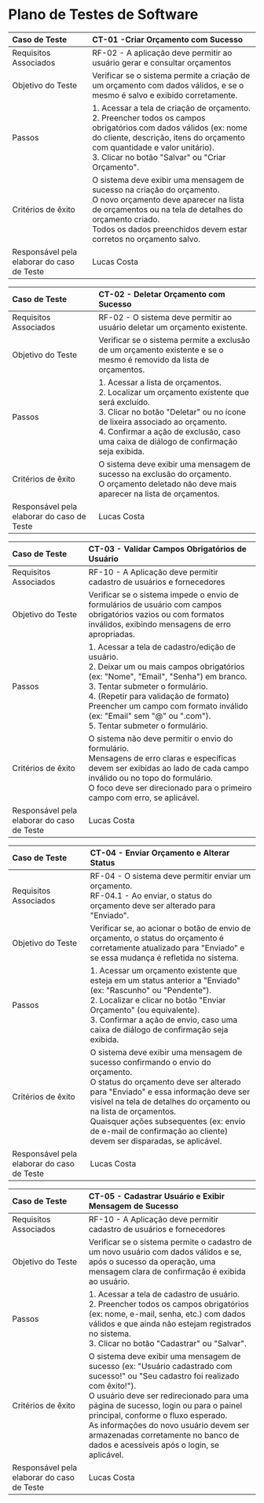 # Plano de Testes de Software

| Caso de Teste                              | CT-01 -Criar Orçamento com Sucesso                                                                                                                                                                                                                   |
| :----------------------------------------- | :--------------------------------------------------------------------------------------------------------------------------------------------------------------------------------------------------------------------------------------------------- |
| Requisitos Associados                      | RF-02 - A aplicação deve permitir ao usuário gerar e consultar orçamentos                                                                                                                                                                            |
| Objetivo do Teste                          | Verificar se o sistema permite a criação de um orçamento com dados válidos, e se o mesmo é salvo e exibido corretamente.                                                                                                                             |
| Passos                                     | 1. Acessar a tela de criação de orçamento.<br>2. Preencher todos os campos obrigatórios com dados válidos (ex: nome do cliente, descrição, itens do orçamento com quantidade e valor unitário).<br>3. Clicar no botão "Salvar" ou "Criar Orçamento". |
| Critérios de êxito                         | O sistema deve exibir uma mensagem de sucesso na criação do orçamento.<br>O novo orçamento deve aparecer na lista de orçamentos ou na tela de detalhes do orçamento criado.<br>Todos os dados preenchidos devem estar corretos no orçamento salvo.   |
| Responsável pela elaborar do caso de Teste | Lucas Costa                                                                                                                                                                                                                                          |

| Caso de Teste                              | CT-02 - Deletar Orçamento com Sucesso                                                                                                                                                                                                                                 |
| :----------------------------------------- | :-------------------------------------------------------------------------------------------------------------------------------------------------------------------------------------------------------------------------------------------------------------------- |
| Requisitos Associados                      | RF-02 - O sistema deve permitir ao usuário deletar um orçamento existente.                                                                                                                                                                                            |
| Objetivo do Teste                          | Verificar se o sistema permite a exclusão de um orçamento existente e se o mesmo é removido da lista de orçamentos.                                                                                                                                                   |
| Passos                                     | 1. Acessar a lista de orçamentos.<br>2. Localizar um orçamento existente que será excluído.<br>3. Clicar no botão "Deletar" ou no ícone de lixeira associado ao orçamento.<br>4. Confirmar a ação de exclusão, caso uma caixa de diálogo de confirmação seja exibida. |
| Critérios de êxito                         | O sistema deve exibir uma mensagem de sucesso na exclusão do orçamento.<br>O orçamento deletado não deve mais aparecer na lista de orçamentos.                                                                                                                        |
| Responsável pela elaborar do caso de Teste | Lucas Costa                                                                                                                                                                                                                                                           |

| Caso de Teste                              | CT-03 - Validar Campos Obrigatórios de Usuário                                                                                                                                                                                                                                                                                    |
| :----------------------------------------- | :-------------------------------------------------------------------------------------------------------------------------------------------------------------------------------------------------------------------------------------------------------------------------------------------------------------------------------- |
| Requisitos Associados                      | RF-10 - A Aplicação deve permitir cadastro de usuários e fornecedores                                                                                                                                                                                                                                                             |
| Objetivo do Teste                          | Verificar se o sistema impede o envio de formulários de usuário com campos obrigatórios vazios ou com formatos inválidos, exibindo mensagens de erro apropriadas.                                                                                                                                                                 |
| Passos                                     | 1. Acessar a tela de cadastro/edição de usuário.<br>2. Deixar um ou mais campos obrigatórios (ex: "Nome", "Email", "Senha") em branco.<br>3. Tentar submeter o formulário.<br>4. (Repetir para validação de formato) Preencher um campo com formato inválido (ex: "Email" sem "@" ou ".com").<br>5. Tentar submeter o formulário. |
| Critérios de êxito                         | O sistema não deve permitir o envio do formulário.<br>Mensagens de erro claras e específicas devem ser exibidas ao lado de cada campo inválido ou no topo do formulário.<br>O foco deve ser direcionado para o primeiro campo com erro, se aplicável.                                                                             |
| Responsável pela elaborar do caso de Teste | Lucas Costa                                                                                                                                                                                                                                                                                                                       |

| Caso de Teste                              | CT-04 - Enviar Orçamento e Alterar Status                                                                                                                                                                                                                                                                                                                    |
| :----------------------------------------- | :----------------------------------------------------------------------------------------------------------------------------------------------------------------------------------------------------------------------------------------------------------------------------------------------------------------------------------------------------------- |
| Requisitos Associados                      | RF-04 - O sistema deve permitir enviar um orçamento.<br>RF-04.1 - Ao enviar, o status do orçamento deve ser alterado para "Enviado".                                                                                                                                                                                                                         |
| Objetivo do Teste                          | Verificar se, ao acionar o botão de envio de orçamento, o status do orçamento é corretamente atualizado para "Enviado" e se essa mudança é refletida no sistema.                                                                                                                                                                                             |
| Passos                                     | 1. Acessar um orçamento existente que esteja em um status anterior a "Enviado" (ex: "Rascunho" ou "Pendente").<br>2. Localizar e clicar no botão "Enviar Orçamento" (ou equivalente).<br>3. Confirmar a ação de envio, caso uma caixa de diálogo de confirmação seja exibida.                                                                                |
| Critérios de êxito                         | O sistema deve exibir uma mensagem de sucesso confirmando o envio do orçamento.<br>O status do orçamento deve ser alterado para "Enviado" e essa informação deve ser visível na tela de detalhes do orçamento ou na lista de orçamentos.<br>Quaisquer ações subsequentes (ex: envio de e-mail de confirmação ao cliente) devem ser disparadas, se aplicável. |
| Responsável pela elaborar do caso de Teste | Lucas Costa                                                                                                                                                                                                                                                                                                                                                  |

| Caso de Teste                              | CT-05 - Cadastrar Usuário e Exibir Mensagem de Sucesso                                                                                                                                                                                                                                                                                                                                         |
| :----------------------------------------- | :--------------------------------------------------------------------------------------------------------------------------------------------------------------------------------------------------------------------------------------------------------------------------------------------------------------------------------------------------------------------------------------------- |
| Requisitos Associados                      | RF-10 - A Aplicação deve permitir cadastro de usuários e fornecedores                                                                                                                                                                                                                                                                                                                          |
| Objetivo do Teste                          | Verificar se o sistema permite o cadastro de um novo usuário com dados válidos e se, após o sucesso da operação, uma mensagem clara de confirmação é exibida ao usuário.                                                                                                                                                                                                                       |
| Passos                                     | 1. Acessar a tela de cadastro de usuário.<br>2. Preencher todos os campos obrigatórios (ex: nome, e-mail, senha, etc.) com dados válidos e que ainda não estejam registrados no sistema.<br>3. Clicar no botão "Cadastrar" ou "Salvar".                                                                                                                                                        |
| Critérios de êxito                         | O sistema deve exibir uma mensagem de sucesso (ex: "Usuário cadastrado com sucesso!" ou "Seu cadastro foi realizado com êxito!").<br>O usuário deve ser redirecionado para uma página de sucesso, login ou para o painel principal, conforme o fluxo esperado.<br>As informações do novo usuário devem ser armazenadas corretamente no banco de dados e acessíveis após o login, se aplicável. |
| Responsável pela elaborar do caso de Teste | Lucas Costa                                                                                                                                                                                                                                                                                                                                                                                    |
